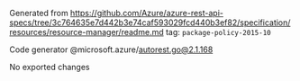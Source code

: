 Generated from https://github.com/Azure/azure-rest-api-specs/tree/3c764635e7d442b3e74caf593029fcd440b3ef82/specification/resources/resource-manager/readme.md tag: `package-policy-2015-10`

Code generator @microsoft.azure/autorest.go@2.1.168

No exported changes